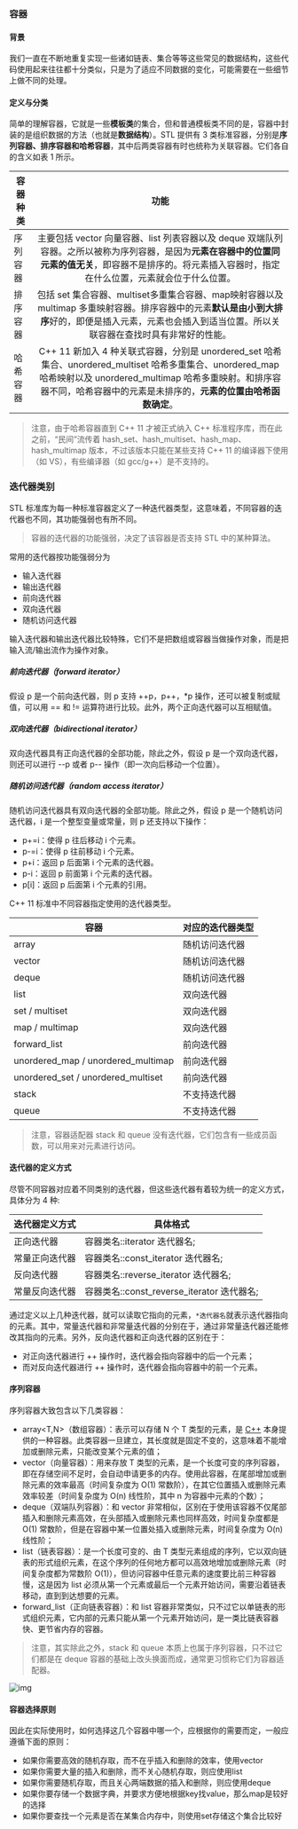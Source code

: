 ### 容器

#### 背景

​	我们一直在不断地重复实现一些诸如链表、集合等等这些常见的数据结构，这些代码使用起来往往都十分类似，只是为了适应不同数据的变化，可能需要在一些细节上做不同的处理。 

#### 定义与分类

​	简单的理解容器，它就是一些**模板类**的集合，但和普通模板类不同的是，容器中封装的是组织数据的方法（也就是**数据结构**）。STL 提供有 3 类标准容器，分别是**序列容器、排序容器和哈希容器**，其中后两类容器有时也统称为关联容器。它们各自的含义如表 1 所示。 

| 容器种类 |                             功能                             |
| -------- | :----------------------------------------------------------: |
| 序列容器 | 主要包括 vector 向量容器、list 列表容器以及 deque 双端队列容器。之所以被称为序列容器，是因为**元素在容器中的位置同元素的值无关**，即容器不是排序的。将元素插入容器时，指定在什么位置，元素就会位于什么位置。 |
| 排序容器 | 包括 set 集合容器、multiset多重集合容器、map映射容器以及 multimap 多重映射容器。排序容器中的元素**默认是由小到大排序**好的，即便是插入元素，元素也会插入到适当位置。所以关联容器在查找时具有非常好的性能。 |
| 哈希容器 | C++ 11 新加入 4 种关联式容器，分别是 unordered_set 哈希集合、unordered_multiset 哈希多重集合、unordered_map 哈希映射以及 unordered_multimap 哈希多重映射。和排序容器不同，哈希容器中的元素是未排序的，**元素的位置由哈希函数确定**。 |

>  注意，由于哈希容器直到 C++ 11 才被正式纳入 C++ 标准程序库，而在此之前，“民间”流传着 hash_set、hash_multiset、hash_map、hash_multimap 版本，不过该版本只能在某些支持 C++ 11 的编译器下使用（如 VS），有些编译器（如 gcc/g++）是不支持的。 

### 迭代器类别

STL 标准库为每一种标准容器定义了一种迭代器类型，这意味着，不同容器的迭代器也不同，其功能强弱也有所不同。

> 容器的迭代器的功能强弱，决定了该容器是否支持 STL 中的某种算法。

常用的迭代器按功能强弱分为

- 输入迭代器
- 输出迭代器
- 前向迭代器
- 双向迭代器
- 随机访问迭代器

输入迭代器和输出迭代器比较特殊，它们不是把数组或容器当做操作对象，而是把输入流/输出流作为操作对象。

##### 前向迭代器（forward iterator）

假设 p 是一个前向迭代器，则 p 支持 ++p，p++，*p 操作，还可以被复制或赋值，可以用 == 和 != 运算符进行比较。此外，两个正向迭代器可以互相赋值。

#####  双向迭代器（bidirectional iterator）

双向迭代器具有正向迭代器的全部功能，除此之外，假设 p 是一个双向迭代器，则还可以进行 --p 或者 p-- 操作（即一次向后移动一个位置）。 

##### 随机访问迭代器（random access iterator）

随机访问迭代器具有双向迭代器的全部功能。除此之外，假设 p 是一个随机访问迭代器，i 是一个整型变量或常量，则 p 还支持以下操作：

- p+=i：使得 p 往后移动 i 个元素。
- p-=i：使得 p 往前移动 i 个元素。
- p+i：返回 p 后面第 i 个元素的迭代器。
- p-i：返回 p 前面第 i 个元素的迭代器。
- p[i]：返回 p 后面第 i 个元素的引用。

C++ 11 标准中不同容器指定使用的迭代器类型。

| 容器                               | 对应的迭代器类型 |
| ---------------------------------- | ---------------- |
| array                              | 随机访问迭代器   |
| vector                             | 随机访问迭代器   |
| deque                              | 随机访问迭代器   |
| list                               | 双向迭代器       |
| set / multiset                     | 双向迭代器       |
| map / multimap                     | 双向迭代器       |
| forward_list                       | 前向迭代器       |
| unordered_map / unordered_multimap | 前向迭代器       |
| unordered_set / unordered_multiset | 前向迭代器       |
| stack                              | 不支持迭代器     |
| queue                              | 不支持迭代器     |

> 注意，容器适配器 stack 和 queue 没有迭代器，它们包含有一些成员函数，可以用来对元素进行访问。 

#### 迭代器的定义方式

尽管不同容器对应着不同类别的迭代器，但这些迭代器有着较为统一的定义方式，具体分为 4 种:

| 迭代器定义方式 | 具体格式                                   |
| -------------- | ------------------------------------------ |
| 正向迭代器     | 容器类名::iterator 迭代器名;               |
| 常量正向迭代器 | 容器类名::const_iterator 迭代器名;         |
| 反向迭代器     | 容器类名::reverse_iterator 迭代器名;       |
| 常量反向迭代器 | 容器类名::const_reverse_iterator 迭代器名; |

​	通过定义以上几种迭代器，就可以读取它指向的元素，`*迭代器名`就表示迭代器指向的元素。其中，常量迭代器和非常量迭代器的分别在于，通过非常量迭代器还能修改其指向的元素。另外，反向迭代器和正向迭代器的区别在于：

- 对正向迭代器进行 ++ 操作时，迭代器会指向容器中的后一个元素；
- 而对反向迭代器进行 ++ 操作时，迭代器会指向容器中的前一个元素。

#### 序列容器

 序列容器大致包含以下几类容器： 

- array<T,N>（数组容器）：表示可以存储 N 个 T 类型的元素，是 [C++](http://c.biancheng.net/cplus/) 本身提供的一种容器。此类容器一旦建立，其长度就是固定不变的，这意味着不能增加或删除元素，只能改变某个元素的值；
- vector<T>（向量容器）：用来存放 T 类型的元素，是一个长度可变的序列容器，即在存储空间不足时，会自动申请更多的内存。使用此容器，在尾部增加或删除元素的效率最高（时间复杂度为 O(1) 常数阶），在其它位置插入或删除元素效率较差（时间复杂度为 O(n) 线性阶，其中 n 为容器中元素的个数）；
- deque<T>（双端队列容器）：和 vector 非常相似，区别在于使用该容器不仅尾部插入和删除元素高效，在头部插入或删除元素也同样高效，时间复杂度都是 O(1) 常数阶，但是在容器中某一位置处插入或删除元素，时间复杂度为 O(n) 线性阶；
- list<T>（链表容器）：是一个长度可变的、由 T 类型元素组成的序列，它以双向链表的形式组织元素，在这个序列的任何地方都可以高效地增加或删除元素（时间复杂度都为常数阶 O(1)），但访问容器中任意元素的速度要比前三种容器慢，这是因为 list<T> 必须从第一个元素或最后一个元素开始访问，需要沿着链表移动，直到到达想要的元素。
- forward_list<T>（正向链表容器）：和 list 容器非常类似，只不过它以单链表的形式组织元素，它内部的元素只能从第一个元素开始访问，是一类比链表容器快、更节省内存的容器。

> 注意，其实除此之外，stack<T> 和 queue<T> 本质上也属于序列容器，只不过它们都是在 deque 容器的基础上改头换面而成，通常更习惯称它们为容器适配器。

 ![img](.\Pic\2-1P911110REB.jpg)





#### 容器选择原则

因此在实际使用时，如何选择这几个容器中哪一个，应根据你的需要而定，一般应遵循下面的原则：

- 如果你需要高效的随机存取，而不在乎插入和删除的效率，使用vector
- 如果你需要大量的插入和删除，而不关心随机存取，则应使用list
- 如果你需要随机存取，而且关心两端数据的插入和删除，则应使用deque
- 如果你要存储一个数据字典，并要求方便地根据key找value，那么map是较好的选择
- 如果你要查找一个元素是否在某集合内存中，则使用set存储这个集合比较好